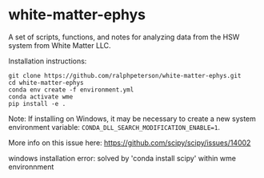 # white-matter-ephys
A set of scripts, functions, and notes for analyzing data from the HSW system from White Matter LLC.

Installation instructions:

```
git clone https://github.com/ralphpeterson/white-matter-ephys.git
cd white-matter-ephys
conda env create -f environment.yml
conda activate wme
pip install -e .
```

Note: If installing on Windows, it may be necessary to create a new system environment variable: `CONDA_DLL_SEARCH_MODIFICATION_ENABLE=1`.

More info on this issue here: https://github.com/scipy/scipy/issues/14002

windows installation error: solved by 'conda install scipy' within wme environnment
